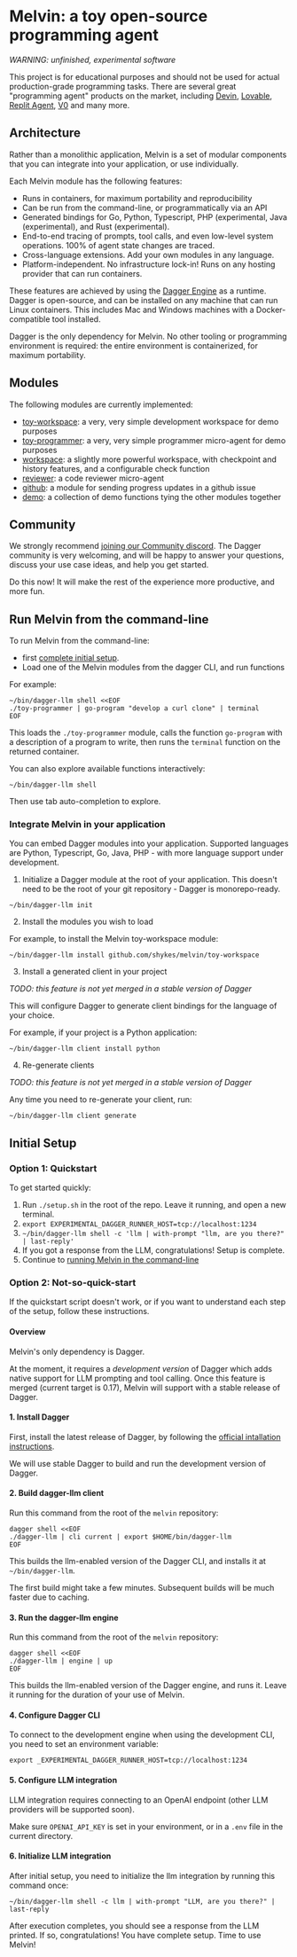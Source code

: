 # Melvin: a toy open-source programming agent

*WARNING: unfinished, experimental software*

This project is for educational purposes and should not be used for actual production-grade programming tasks.
There are several great "programming agent" products on the market, including [Devin](https://devin.ai), [Lovable](https://lovable.dev), [Replit Agent](https://replit.com), [V0](https://v0.dev) and many more.

## Architecture

Rather than a monolithic application, Melvin is a set of modular components that you can integrate into your application,
or use individually.

Each Melvin module has the following features:

- Runs in containers, for maximum portability and reproducibility
- Can be run from the command-line, or programmatically via an API
- Generated bindings for Go, Python, Typescript, PHP (experimental, Java (experimental), and Rust (experimental).
- End-to-end tracing of prompts, tool calls, and even low-level system operations. 100% of agent state changes are traced.
- Cross-language extensions. Add your own modules in any language.
- Platform-independent. No infrastructure lock-in! Runs on any hosting provider that can run containers.

These features are achieved by using the [Dagger Engine](https://dagger.io) as a runtime.
Dagger is open-source, and can be installed on any machine that can run Linux containers.
This includes Mac and Windows machines with a Docker-compatible tool installed.

Dagger is the only dependency for Melvin. No other tooling or programming environment is required:
the entire environment is containerized, for maximum portability.

## Modules

The following modules are currently implemented:

- [toy-workspace](./toy-workspace): a very, very simple development workspace for demo purposes
- [toy-programmer](./toy-programmer): a very, very simple programmer micro-agent for demo purposes
- [workspace](./workspace): a slightly more powerful workspace, with checkpoint and history features, and a configurable check function
- [reviewer](./reviewer): a code reviewer micro-agent
- [github](./github): a module for sending progress updates in a github issue
- [demo](./demo): a collection of demo functions tying the other modules together

## Community

We strongly recommend [joining our Community discord](https://discord.gg/KK3AfBP8Gw).
The Dagger community is very welcoming, and will be happy to answer your questions, discuss your use case ideas, and help you get started.

Do this now! It will make the rest of the experience more productive, and more fun.

## Run Melvin from the command-line

To run Melvin from the command-line:

- first [complete initial setup](#initial-setup).
- Load one of the Melvin modules from the dagger CLI, and run functions

For example:

```console
~/bin/dagger-llm shell <<EOF
./toy-programmer | go-program "develop a curl clone" | terminal
EOF
```

This loads the `./toy-programmer` module, calls the function `go-program` with a description of a
program to write, then runs the `terminal` function on the returned container.

You can also explore available functions interactively:

```console
~/bin/dagger-llm shell
```

Then use tab auto-completion to explore.


### Integrate Melvin in your application

You can embed Dagger modules into your application.
Supported languages are Python, Typescript, Go, Java, PHP - with more language support under development.

1. Initialize a Dagger module at the root of your application.
This doesn't need to be the root of your git repository - Dagger is monorepo-ready.

```console
~/bin/dagger-llm init
```

2. Install the modules you wish to load

For example, to install the Melvin toy-workspace module:

```console
~/bin/dagger-llm install github.com/shykes/melvin/toy-workspace
```

3. Install a generated client in your project

*TODO: this feature is not yet merged in a stable version of Dagger*

This will configure Dagger to generate client bindings for the language of your choice.

For example, if your project is a Python application:

```console
~/bin/dagger-llm client install python
```

4. Re-generate clients

*TODO: this feature is not yet merged in a stable version of Dagger*

Any time you need to re-generate your client, run:

```console
~/bin/dagger-llm client generate
```

## Initial Setup

### Option 1: Quickstart

To get started quickly:

1. Run `./setup.sh` in the root of the repo. Leave it running, and open a new terminal.
2. `export EXPERIMENTAL_DAGGER_RUNNER_HOST=tcp://localhost:1234`
3. `~/bin/dagger-llm shell -c 'llm | with-prompt "llm, are you there?" | last-reply'`
4. If you got a response from the LLM, congratulations! Setup is complete.
5. Continue to [running Melvin in the command-line](#run-melvin-from-the-command-line)

### Option 2: Not-so-quick-start

If the quickstart script doesn't work, or if you want to understand each step of the setup, follow these instructions.

#### Overview

Melvin's only dependency is Dagger.

At the moment, it requires a *development version* of Dagger which adds native support for LLM prompting and tool calling.
Once this feature is merged (current target is 0.17), Melvin will support with a stable release of Dagger.

#### 1. Install Dagger

First, install the latest release of Dagger,
by following the [official intallation instructions](https://docs.dagger.io/install).

We will use stable Dagger to build and run the development version of Dagger.

#### 2. Build dagger-llm client

Run this command from the root of the `melvin` repository:

```console
dagger shell <<EOF
./dagger-llm | cli current | export $HOME/bin/dagger-llm
EOF
```

This builds the llm-enabled version of the Dagger CLI, and installs it at `~/bin/dagger-llm`.

The first build might take a few minutes. Subsequent builds will be much faster due to caching.


#### 3. Run the dagger-llm engine

Run this command from the root of the `melvin` repository:

```console
dagger shell <<EOF
./dagger-llm | engine | up
EOF
```

This builds the llm-enabled version of the Dagger engine, and runs it.
Leave it running for the duration of your use of Melvin.


#### 4. Configure Dagger CLI

To connect to the development engine when using the development CLI, you need to set an environment variable:

```console
export _EXPERIMENTAL_DAGGER_RUNNER_HOST=tcp://localhost:1234
```

#### 5. Configure LLM integration

LLM integration requires connecting to an OpenAI endpoint (other LLM providers will be supported soon).

Make sure `OPENAI_API_KEY` is set in your environment, or in a `.env` file in the current directory.

#### 6. Initialize LLM integration

After initial setup, you need to initialize the llm integration by running this command once:

```console
~/bin/dagger-llm shell -c llm | with-prompt "LLM, are you there?" | last-reply
```

After execution completes, you should see a response from the LLM printed.
If so, congratulations! You have complete setup. Time to use Melvin!
